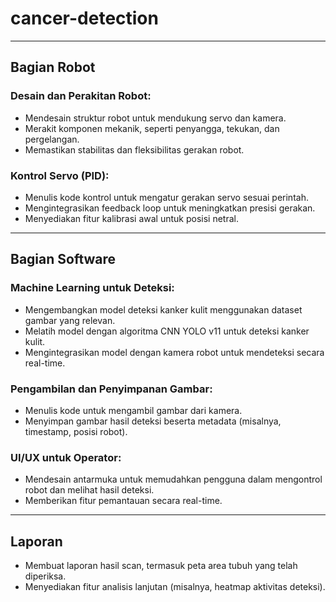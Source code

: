 # cancer-detection
-----------------------------------------------------------
## Bagian Robot
### Desain dan Perakitan Robot:
- Mendesain struktur robot untuk mendukung servo dan kamera.
- Merakit komponen mekanik, seperti penyangga, tekukan, dan pergelangan.
- Memastikan stabilitas dan fleksibilitas gerakan robot.

### Kontrol Servo (PID):
- Menulis kode kontrol untuk mengatur gerakan servo sesuai perintah.
- Mengintegrasikan feedback loop untuk meningkatkan presisi gerakan.
- Menyediakan fitur kalibrasi awal untuk posisi netral.
-----------------------------------------------------------

## Bagian Software
### Machine Learning untuk Deteksi:
- Mengembangkan model deteksi kanker kulit menggunakan dataset gambar yang relevan.
- Melatih model dengan algoritma CNN YOLO v11 untuk deteksi kanker kulit.
- Mengintegrasikan model dengan kamera robot untuk mendeteksi secara real-time.

### Pengambilan dan Penyimpanan Gambar:
- Menulis kode untuk mengambil gambar dari kamera.
- Menyimpan gambar hasil deteksi beserta metadata (misalnya, timestamp, posisi robot).

### UI/UX untuk Operator:
- Mendesain antarmuka untuk memudahkan pengguna dalam mengontrol robot dan melihat hasil deteksi.
- Memberikan fitur pemantauan secara real-time.
-----------------------------------------------------------

## Laporan
- Membuat laporan hasil scan, termasuk peta area tubuh yang telah diperiksa.
- Menyediakan fitur analisis lanjutan (misalnya, heatmap aktivitas deteksi).

